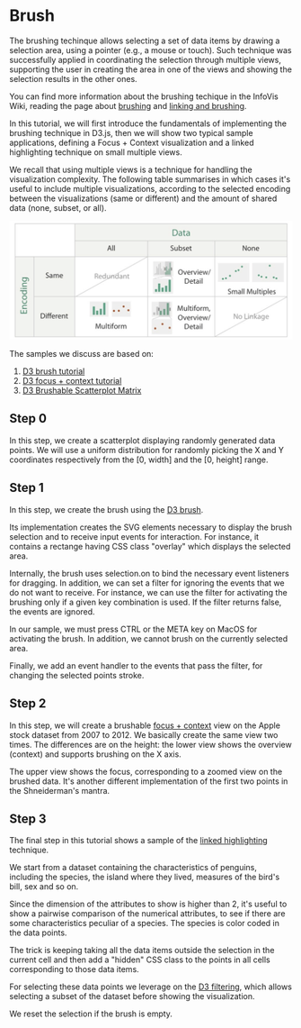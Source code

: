 # Brush

The brushing techinque allows selecting a set of data items by drawing a selection area, using a pointer (e.g., a mouse or touch). Such technique was successfully applied in coordinating the selection through multiple views, supporting the user in creating the area in one of the views and showing the selection results in the other ones. 

You can find more information about the brushing techique in the InfoVis Wiki, reading the page about [brushing](https://infovis-wiki.net/wiki/Brushing) and [linking and brushing](https://infovis-wiki.net/wiki/Linking_and_Brushing).

In this tutorial, we will first introduce the fundamentals of implementing the brushing technique in D3.js, then we will show two typical sample applications, defining a Focus + Context visualization and a linked highlighting technique on small multiple views. 

We recall that using multiple views is a technique for handling the visualization complexity. The following table summarises in which cases it's useful to include multiple visualizations, according to the selected encoding between the visualizations (same or different) and the amount of shared data (none, subset, or all).

![Multiple visualization selection cheatsheet](multiple-view-table.png)

The samples we discuss are based on:
1. [D3 brush tutorial](https://observablehq.com/@d3/brush-filter?collection=@d3/d3-brush)
2. [D3 focus + context tutorial](https://observablehq.com/@d3/focus-context) 
3. [D3 Brushable Scatterplot Matrix](https://observablehq.com/@d3/brushable-scatterplot-matrix)

## Step 0
In this step, we create a scatterplot displaying randomly generated data points. We will use a uniform distribution for randomly picking the X and Y coordinates respectively from the [0, width] and the [0, height] range. 

## Step 1
In this step, we create the brush using the [D3 brush](https://github.com/d3/d3-brush/blob/main/README.md#brush_filter).

Its implementation creates the SVG elements necessary to display the brush selection and to receive input events for interaction. For instance, it contains a rectange having CSS class "overlay" which displays the selected area. 

Internally, the brush uses selection.on to bind the necessary event listeners for dragging. In addition, we can set a filter for ignoring the events that we do not want to receive. For instance, we can use the filter for activating the brushing only if a given key combination is used. If the filter returns false, the events are ignored.

In our sample, we must press CTRL or the META key on MacOS for activating the brush. In addition, we cannot brush on the currently selected area.

Finally, we add an event handler to the events that pass the filter, for changing the selected points stroke. 

## Step 2
In this step, we will create a brushable [focus + context](https://infovis-wiki.net/wiki/Focus-plus-Context) view on the Apple stock dataset from 2007 to 2012. We basically create the same view two times. The differences are on the height: the lower view shows the overview (context) and supports brushing on the X axis. 

The upper view shows the focus, corresponding to a zoomed view on the brushed data. It's another different implementation of the first two points in the Shneiderman's mantra. 

## Step 3
The final step in this tutorial shows a sample of the [linked highlighting](https://infovis-wiki.net/wiki/Linking_and_Brushing) technique. 

We start from a dataset containing the characteristics of penguins, including the species, the island where they lived, measures of the bird's bill, sex and so on. 

Since the dimension of the attributes to show is higher than 2, it's useful to show a pairwise comparison of the numerical attributes, to see if there are some characteristics peculiar of a species. The species is color coded in the data points. 

The trick is keeping taking all the data items outside the selection in the current cell and then add a "hidden" CSS class to the points in all cells corresponding to those data items.

For selecting these data points we leverage on the [D3 filtering](https://github.com/d3/d3-array/blob/v3.0.1/README.md#filter), which allows selecting a subset of the dataset before showing the visualization. 

We reset the selection if the brush is empty. 

